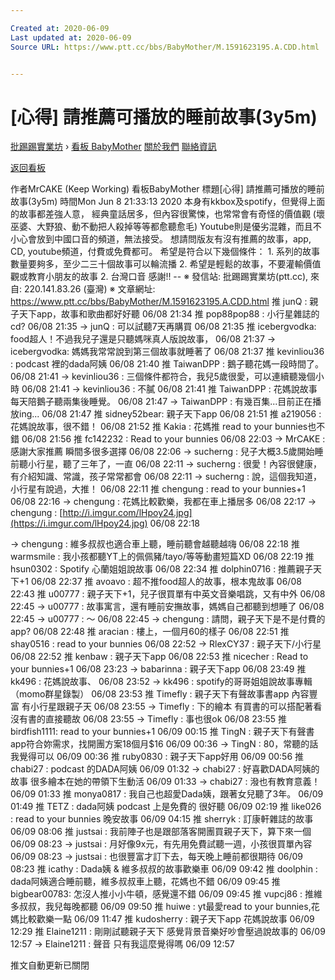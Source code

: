 ```yaml
---

Created at: 2020-06-09
Last updated at: 2020-06-09
Source URL: https://www.ptt.cc/bbs/BabyMother/M.1591623195.A.CDD.html


---
```


# [心得] 請推薦可播放的睡前故事(3y5m)


[批踢踢實業坊](https://www.ptt.cc/bbs/) › [看板 BabyMother](https://www.ptt.cc/bbs/BabyMother/index.html) [關於我們](https://www.ptt.cc/about.html) [聯絡資訊](https://www.ptt.cc/contact.html)

[返回看板](https://www.ptt.cc/bbs/BabyMother/index.html)

作者MrCAKE (Keep Working)
看板BabyMother
標題\[心得\] 請推薦可播放的睡前故事(3y5m)
時間Mon Jun 8 21:33:13 2020
本身有kkbox及spotify，但覺得上面的故事都差強人意， 經典童話居多，但內容很驚悚，也常常會有奇怪的價值觀 (壞巫婆、大野狼、動不動把人殺掉等等都愈聽愈毛) Youtube則是優劣混雜，而且不小心會放到中國口音的頻道，無法接受。 想請問版友有沒有推薦的故事，app, CD, youtube頻道，付費或免費都可。 希望是符合以下幾個條件： 1. 系列的故事數量要夠多，至少二三十個故事可以輪流播 2. 希望是輕鬆的故事，不要灌輸價值觀或教育小朋友的故事 2. 台灣口音 感謝!! -- ※ 發信站: 批踢踢實業坊(ptt.cc), 來自: 220.141.83.26 (臺灣) ※ 文章網址: <https://www.ptt.cc/bbs/BabyMother/M.1591623195.A.CDD.html>
推 junQ : 親子天下app，故事和歌曲都好好聽 06/08 21:34
推 pop88pop88 : 小行星雜誌的cd? 06/08 21:35
→ junQ : 可以試聽7天再購買 06/08 21:35
推 icebergvodka: food超人！不過我兒子還是只聽媽咪真人版說故事， 06/08 21:37
→ icebergvodka: 媽媽我常常說到第三個故事就睡著了 06/08 21:37
推 kevinliou36 : podcast 裡的dada阿姨 06/08 21:40
推 TaiwanDPP : 鵝子聽花媽一段時間了。 06/08 21:41
→ kevinliou36 : 三個條件都符合，我兒5歲很愛，可以連續聽幾個小時 06/08 21:41
→ kevinliou36 : 不膩 06/08 21:41
推 TaiwanDPP : 花媽說故事 每天陪鵝子聽兩集後睡覺。 06/08 21:47
→ TaiwanDPP : 有幾百集...目前正在播放ing... 06/08 21:47
推 sidney52bear: 親子天下app 06/08 21:51
推 a219056 : 花媽說故事，很不錯！ 06/08 21:52
推 Kakia : 花媽推 read to your bunnies也不錯 06/08 21:56
推 fc142232 : Read to your bunnies 06/08 22:03
→ MrCAKE : 感謝大家推薦 瞬間多很多選擇 06/08 22:06
→ sucherng : 兒子大概3.5歲開始睡前聽小行星，聽了三年了，一直 06/08 22:11
→ sucherng : 很愛！內容很健康，有介紹知識、常識，孩子常常都會 06/08 22:11
→ sucherng : 說，這個我知道，小行星有說過，大推！ 06/08 22:11
推 chengung : read to your bunnies+1 06/08 22:16
→ chengung : 花媽比較歡樂，我都在車上播居多 06/08 22:17
→ chengung : [http://i.imgur.com/lHpoy24.jpg](https://i.imgur.com/lHpoy24.jpg) 06/08 22:18

→ chengung : 維多叔叔也適合車上聽，睡前聽會越聽越嗨 06/08 22:18
推 warmsmile : 我小孩都聽YT上的佩佩豬/tayo/等等動畫短篇XD 06/08 22:19
推 hsun0302 : Spotify 心蘭姐姐說故事 06/08 22:34
推 dolphin0716 : 推薦親子天下+1 06/08 22:37
推 avoavo : 超不推food超人的故事，根本鬼故事 06/08 22:43
推 u00777 : 親子天下+1，兒子很買單有中英文音樂唱跳，又有中外 06/08 22:45
→ u00777 : 故事寓言，還有睡前安撫故事，媽媽自己都聽到想睡了 06/08 22:45
→ u00777 : ～ 06/08 22:45
→ chengung : 請問，親子天下是不是付費的app? 06/08 22:48
推 aracian : 樓上，一個月60的樣子 06/08 22:51
推 shay0516 : read to your bunnies 06/08 22:52
→ RlexCY37 : 親子天下/小行星 06/08 22:52
推 kenbaw : 親子天下app 06/08 22:53
推 nicecher : Read to your bunnies+1 06/08 23:23
→ babarinna : 親子天下app 06/08 23:49
推 kk496 : 花媽說故事、 06/08 23:52
→ kk496 : spotify的哥哥姐姐說故事專輯（momo群星錄製） 06/08 23:53
推 Timefly : 親子天下有聲故事書app 內容豐富 有小行星跟親子天 06/08 23:55
→ Timefly : 下的繪本 有買書的可以搭配著看 沒有書的直接聽故 06/08 23:55
→ Timefly : 事也很ok 06/08 23:55
推 birdfish1111: read to your bunnies+1 06/09 00:15
推 TingN : 親子天下有聲書app符合妳需求，找開團方案18個月$16 06/09 00:36
→ TingN : 80，常聽的話我覺得可以 06/09 00:36
推 ruby0830 : 親子天下app好用 06/09 00:56
推 chabi27 : podcast 的DADA阿姨 06/09 01:32
→ chabi27 : 好喜歡DADA阿姨的故事 很多繪本在她的帶領下生動活 06/09 01:33
→ chabi27 : 潑也有教育意義！ 06/09 01:33
推 monya0817 : 我自己也超愛Dada姨，跟著女兒聽了3年。 06/09 01:49
推 TETZ : dada阿姨 podcast 上是免費的 很好聽 06/09 02:19
推 like026 : read to your bunnies 晚安故事 06/09 04:15
推 sherryk : 訂康軒雜誌的故事 06/09 08:06
推 justsai : 我前陣子也是跟部落客開團買親子天下，算下來一個 06/09 08:23
→ justsai : 月好像9x元，有先用免費試聽一週，小孩很買單內容 06/09 08:23
→ justsai : 也很豐富才訂下去，每天晚上睡前都很期待 06/09 08:23
推 icathy : Dada姨 & 維多叔叔的故事歡樂車 06/09 09:42
推 doolphin : dada阿姨適合睡前聽，維多叔叔車上聽，花媽也不錯 06/09 09:45
推 bigbear00783: 怎沒人推小小牛頓，感覺還不錯 06/09 09:45
推 vupcj86 : 推維多叔叔，我兒每晚都聽 06/09 09:50
推 huiwe : yt最愛read to your bunnies,花媽比較歡樂一點 06/09 11:47
推 kudosherry : 親子天下app 花媽說故事 06/09 12:29
推 Elaine1211 : 剛剛試聽親子天下 感覺背景音樂好吵會壓過說故事的 06/09 12:57
→ Elaine1211 : 聲音 只有我這麼覺得嗎 06/09 12:57

推文自動更新已關閉

